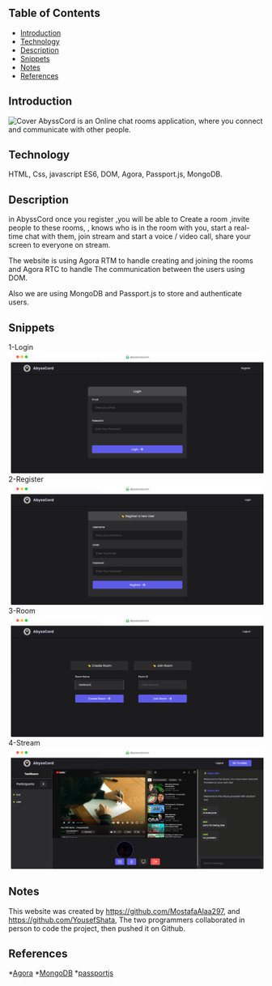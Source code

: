 ## Table of Contents

* [Introduction](#Introduction)
* [Technology](#Technology)
* [Description](#Descreption)
* [Snippets](#Snippters)
* [Notes](#Notes)
* [References](#References)

## Introduction
![Cover](/AbyssCord/Covers/GitHub-Cover.jpg)
AbyssCord is an Online chat rooms application, where you connect and communicate with other people.
## Technology
HTML, Css, javascript ES6, DOM, Agora, Passport.js, MongoDB.
## Description
in AbyssCord once you register ,you will be able to Create a room ,invite people to these rooms,
, knows who is in the room with you, start a real-time chat with them, join stream and start a
voice / video call, share your screen to everyone on stream.

The website is using Agora RTM to handle creating and joining the rooms and Agora RTC to handle The
communication between the users using DOM.

Also we are using MongoDB and Passport.js to store and authenticate users.
## Snippets
1-Login
![Cover](/AbyssCord/Screenshots/Login.png)
2-Register
![Cover](/AbyssCord/Screenshots/Register.png)
3-Room
![Cover](/AbyssCord/Screenshots/Room.png)
4-Stream
![Cover](/AbyssCord/Screenshots/Stream.png)
## Notes
This website was created by https://github.com/MostafaAlaa297, and https://github.com/YousefShata, The two programmers collaborated in person to code the project, then pushed it on Github.
## References
*[Agora](https://docs.agora.io/en/)
*[MongoDB](https://www.mongodb.com/)
*[passportjs](https://www.passportjs.org/)

